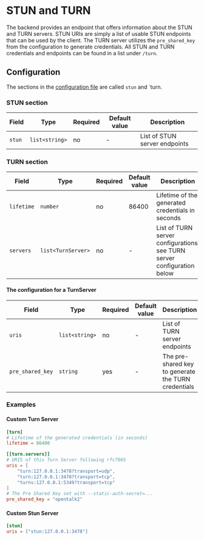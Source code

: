 # STUN and TURN

The backend provides an endpoint that offers information about the STUN and
TURN servers. STUN URIs are simply a list of usable STUN endpoints that can
be used by the client. The TURN server utilizes the `pre_shared_key` from
the configuration to generate credentials. All STUN and TURN credentials and
endpoints can be found in a list under `/turn`.

## Configuration

The sections in the [configuration file](configuration.md) are called `stun` and `turn.

### STUN section

| Field  | Type           | Required | Default value | Description                   |
| ------ | -------------- | -------- | ------------- | ----------------------------- |
| `stun` | `list<string>` | no       | -             | List of STUN server endpoints |

### TURN section

| Field      | Type               | Required | Default value | Description                                                             |
| ---------- | ------------------ | -------- | ------------- | ----------------------------------------------------------------------- |
| `lifetime` | `number`           | no       | 86400         | Lifetime of the generated credentials in seconds                        |
| `servers`  | `list<TurnServer>` | no       | -             | List of TURN server configurations, see TURN server configuration below |

#### The configuration for a TurnServer

| Field            | Type           | Required | Default value | Description                                         |
| ---------------- | -------------- | -------- | ------------- | --------------------------------------------------- |
| `uris`           | `list<string>` | no       | -             | List of TURN server endpoints                       |
| `pre_shared_key` | `string`       | yes      | -             | The pre-shared key to generate the TURN credentials |

### Examples

#### Custom Turn Server

```toml
[turn]
# Lifetime of the generated credentials (in seconds)
lifetime = 86400

[[turn.servers]]
# URIS of this Turn Server following rfc7065
uris = [
    "turn:127.0.0.1:3478?transport=udp",
    "turn:127.0.0.1:3478?transport=tcp",
    "turns:127.0.0.1:5349?transport=tcp"
]
# The Pre Shared Key set with --static-auth-secret=...
pre_shared_key = "opentalk2"
```

#### Custom Stun Server

```toml
[stun]
uris = ["stun:127.0.0.1:3478"]
```
